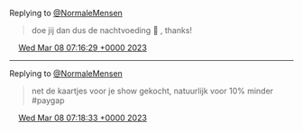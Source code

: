 Replying to [@NormaleMensen](https://twitter.com/NormaleMensen/status/1633351413022576641)

> doe jij dan dus de nachtvoeding 🍼 , thanks\!

<img src="../../media/tweet.ico" width="12" /> [Wed Mar 08 07:16:29 +0000 2023](https://twitter.com/DromerDenker/status/1633366057254526976)

----

Replying to [@NormaleMensen](https://twitter.com/NormaleMensen/status/1633351413022576641)

> net de kaartjes voor je show gekocht, natuurlijk voor 10% minder \#paygap

<img src="../../media/tweet.ico" width="12" /> [Wed Mar 08 07:18:33 +0000 2023](https://twitter.com/DromerDenker/status/1633366576714985473)